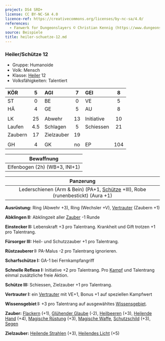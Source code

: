 ```yaml
---
project: DS4 SRD+
license: CC BY-NC-SA 4.0
licence-ref: https://creativecommons.org/licenses/by-nc-sa/4.0/
references: 
  - Fanwerk for Dungeonslayers © Christian Kennig (https://www.dungeonslayers.net/)
source: Beispiele
title: heiler-schuetze-12.md
---
```


### Heiler/Schütze 12

- Gruppe: Humanoide
- Volk: Mensch
- Klasse: [Heiler](../../grw/charaktere-klasse-heiler.md) 12
- Volksfähigkeiten: Talentiert

| KÖR     |  5  | AGI        |  7  | GEI        |  8  |
| :------ | :-: | :--------- | :-: | :--------- | :-: |
| ST      |  0  | BE         |  0  | VE         |  5  |
| HÄ      |  4  | GE         |  5  | AU         |  8  |
|         |     |            |     |            |     |
| LK      | 25  | Abwehr     | 13  | Initiative | 10  |
| Laufen  | 4.5 | Schlagen   |  5  | Schiessen  | 21  |
| Zaubern | 17  | Zielzauber | 19  |            |     |
|         |     |            |     |            |     |
| GH      |  4  | GK         | no  | EP         | 104 |

|          Bewaffnung           |
| :---------------------------: |
| Elfenbogen (2h) (WB+3, INI+1) |

|                                    Panzerung                                    |
| :-----------------------------------------------------------------------------: |
| Lederschienen (Arm & Bein) (PA+1, [Schütze](../../grw/talente/schuetze.md) +III), Robe (runenbestickt) (Aura +1) |

**Ausrüstung:** Ring (Abwehr +3), Ring (Wechsler +V), [Vertrauter](../../grw/talente/vertrauter.md) (Zaubern +1)

**Abklingen II:** Abklingzeit aller [Zauber](../../fanwerk/zauber/zauber.md) -1 Runde

**Einstecker II:** Lebenskraft +3 pro Talentrang. Krankheit und Gift trotzen +1 pro Talentrang.

**Fürsorger III:** Heil- und Schutzzauber +1 pro Talentrang.

**Rüstzauberer I:** PA-Malus -2 pro Talentrang ignorieren.

**Scharfschütze I:** GA-1 bei Fernkampfangriff

**Schnelle Reflexe I:** Initiative +2 pro Talentrang. Pro [Kampf](../../grw/regeln-kampf.md) und Talentrang einmal zusätzliche freie Aktion.

**Schütze III:** Schiessen, Zielzauber +1 pro Talentrang.

**Vertrauter I:** ein [Vertrauter](../../grw/talente/vertrauter.md) mit VE+1, Bonus +1 auf speziellen Kampfwert

**Wissensgebiet I:** +3 pro Talentrang auf ausgewähltes [Wissensgebiet](../../grw/talente/wissensgebiet.md).

**Zauber:** [Flackern](../../grw/zauber/flackern.md) (+1), [Glühender Glaube](../../grw/zauber/gluehender-glaube.md) (-2), [Heilbeeren](../../grw/zauber/heilbeeren.md) (+3), [Heilende Hand](../../grw/zauber/heilende-hand.md) (+4), [Magische Rüstung](../../grw/zauber/magische-ruestung.md) (+3), [Magische Waffe](../../grw/zauber/magische-waffe.md), [Schutzschild](../../grw/zauber/schutzschild.md) (+3), [Segen](../../grw/zauber/segen.md)

**Zielzauber:** [Heilende Strahlen](../../grw/zauber/heilende-strahlen.md) (+3), [Heilendes Licht](../../grw/zauber/heilendes-licht.md) (+5)

